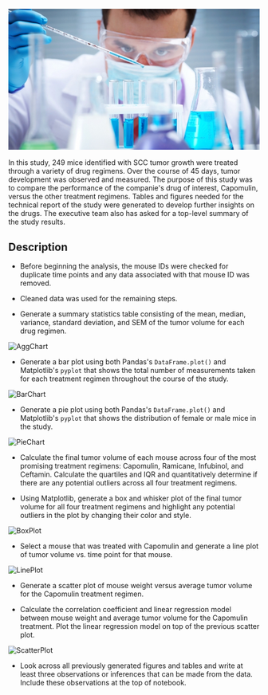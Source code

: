 ![Laboratory](Images/Laboratory.jpg)

In this study, 249 mice identified with SCC tumor growth were treated through a variety of drug regimens. Over the course of 45 days, tumor development was observed and measured. The purpose of this study was to compare the performance of the companie's drug of interest, Capomulin, versus the other treatment regimens. Tables and figures needed for the technical report of the study were generated to develop further insights on the drugs. The executive team also has asked for a top-level summary of the study results.

## Description

* Before beginning the analysis, the mouse IDs were checked for duplicate time points and any data associated with that mouse ID was removed.

* Cleaned data was used for the remaining steps.

* Generate a summary statistics table consisting of the mean, median, variance, standard deviation, and SEM of the tumor volume for each drug regimen.

![AggChart](Images/aggregate_chart.jpg)

* Generate a bar plot using both Pandas's `DataFrame.plot()` and Matplotlib's `pyplot` that shows the total number of measurements taken for each treatment regimen throughout the course of the study.

![BarChart](Images/bar_chart.jpg)

* Generate a pie plot using both Pandas's `DataFrame.plot()` and Matplotlib's `pyplot` that shows the distribution of female or male mice in the study.

![PieChart](Images/pie_chart.jpg)

* Calculate the final tumor volume of each mouse across four of the most promising treatment regimens: Capomulin, Ramicane, Infubinol, and Ceftamin. Calculate the quartiles and IQR and quantitatively determine if there are any potential outliers across all four treatment regimens.

* Using Matplotlib, generate a box and whisker plot of the final tumor volume for all four treatment regimens and highlight any potential outliers in the plot by changing their color and style.

![BoxPlot](Images/box_plot.jpg)

* Select a mouse that was treated with Capomulin and generate a line plot of tumor volume vs. time point for that mouse.

![LinePlot](Images/line_chart.jpg)

* Generate a scatter plot of mouse weight versus average tumor volume for the Capomulin treatment regimen.

* Calculate the correlation coefficient and linear regression model between mouse weight and average tumor volume for the Capomulin treatment. Plot the linear regression model on top of the previous scatter plot.

![ScatterPlot](Images/scatter_plot.jpg)

* Look across all previously generated figures and tables and write at least three observations or inferences that can be made from the data. Include these observations at the top of notebook.
